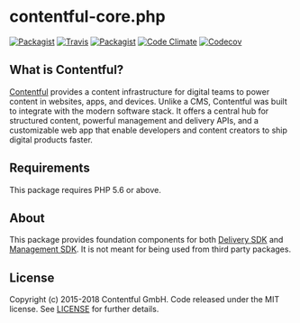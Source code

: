 # contentful-core.php

[![Packagist](https://img.shields.io/packagist/v/contentful/contentful-core.svg?style=flat-square)](https://packagist.org/packages/contentful/contentful-core.php)
[![Travis](https://img.shields.io/travis/contentful/contentful-core.php.svg?style=flat-square)](https://travis-ci.org/contentful/contentful-core.php)
[![Packagist](https://img.shields.io/github/license/contentful/contentful-core.php.svg?style=flat-square)](https://packagist.org/packages/contentful/contentful-core.php)
[![Code Climate](https://img.shields.io/codeclimate/github/contentful/contentful-core.php.svg?style=flat-square)](https://codeclimate.com/github/contentful/contentful-core.php)
[![Codecov](https://img.shields.io/codecov/c/github/contentful/contentful-core.php.svg?style=flat-square)](https://codecov.io/gh/contentful/contentful-core.php)

## What is Contentful?

[Contentful](https://www.contentful.com) provides a content infrastructure for digital teams to power content in websites, apps, and devices. Unlike a CMS, Contentful was built to integrate with the modern software stack. It offers a central hub for structured content, powerful management and delivery APIs, and a customizable web app that enable developers and content creators to ship digital products faster.

## Requirements

This package requires PHP 5.6 or above.

## About

This package provides foundation components for both [Delivery SDK](https://github.com/contentful/contentful.php) and [Management SDK](https://github.com/contentful/contentful-management.php). It is not meant for being used from third party packages.

## License

Copyright (c) 2015-2018 Contentful GmbH. Code released under the MIT license. See [LICENSE](LICENSE) for further details.

